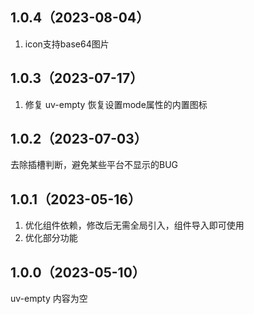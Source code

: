 ## 1.0.4（2023-08-04）
1. icon支持base64图片
## 1.0.3（2023-07-17）
1. 修复  uv-empty 恢复设置mode属性的内置图标
## 1.0.2（2023-07-03）
去除插槽判断，避免某些平台不显示的BUG
## 1.0.1（2023-05-16）
1. 优化组件依赖，修改后无需全局引入，组件导入即可使用
2. 优化部分功能
## 1.0.0（2023-05-10）
uv-empty 内容为空
